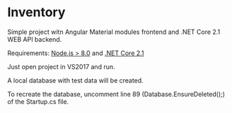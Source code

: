 # Inventory

Simple project witn Angular Material modules frontend and .NET Core 2.1 WEB API backend.

Requirements: [Node.js > 8.0](https://nodejs.org/en/download/) and [.NET Core 2.1](https://www.microsoft.com/net/download)

Just open project in VS2017 and run.

A local database with test data will be created.

To recreate the database, uncomment line 89 (Database.EnsureDeleted();) of the Startup.cs file. 
